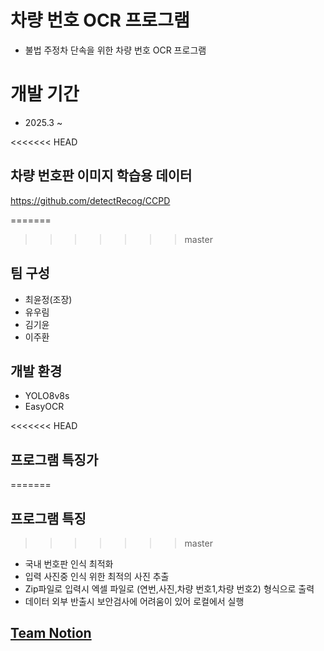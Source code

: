 # 차량 번호 OCR 프로그램
- 불법 주정차 단속을 위한 차량 번호 OCR 프로그램

# 개발 기간
- 2025.3 ~ 

<<<<<<< HEAD
## 차량 번호판 이미지 학습용 데이터
https://github.com/detectRecog/CCPD

=======
>>>>>>> master
## 팀 구성
- 최윤정(조장)
- 유우림
- 김기윤
- 이주환

## 개발 환경
- YOLO8v8s
- EasyOCR

<<<<<<< HEAD
## 프로그램 특징가
=======
## 프로그램 특징
>>>>>>> master
- 국내 번호판 인식 최적화
- 입력 사진중 인식 위한 최적의 사진 추출
- Zip파일로 입력시 엑셀 파일로 (연번,사진,차량 번호1,차량 번호2) 형식으로 출력
- 데이터 외부 반출시 보안검사에 어려움이 있어 로컬에서 실행
## [ Team Notion ](https://www.notion.so/OCR-1bb5cdba866b80b9be30c3df0378eaad) ##


